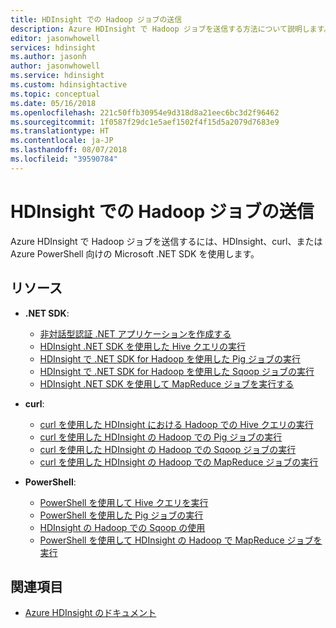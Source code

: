 ```yaml
---
title: HDInsight での Hadoop ジョブの送信
description: Azure HDInsight で Hadoop ジョブを送信する方法について説明します。
editor: jasonwhowell
services: hdinsight
ms.author: jasonh
author: jasonwhowell
ms.service: hdinsight
ms.custom: hdinsightactive
ms.topic: conceptual
ms.date: 05/16/2018
ms.openlocfilehash: 221c50ffb30954e9d318d8a21eec6bc3d2f96462
ms.sourcegitcommit: 1f0587f29dc1e5aef1502f4f15d5a2079d7683e9
ms.translationtype: HT
ms.contentlocale: ja-JP
ms.lasthandoff: 08/07/2018
ms.locfileid: "39590784"
---
```

# <a name="submit-hadoop-jobs-in-hdinsight"></a>HDInsight での Hadoop ジョブの送信

Azure HDInsight で Hadoop ジョブを送信するには、HDInsight、curl、または Azure PowerShell 向けの Microsoft .NET SDK を使用します。

## <a name="resources"></a>リソース

- **.NET SDK**:

  - [非対話型認証 .NET アプリケーションを作成する](../hdinsight-create-non-interactive-authentication-dotnet-applications.md)
  - [HDInsight .NET SDK を使用した Hive クエリの実行](apache-hadoop-use-hive-dotnet-sdk.md)
  - [HDInsight で .NET SDK for Hadoop を使用した Pig ジョブの実行](apache-hadoop-use-pig-dotnet-sdk.md)
  - [HDInsight で .NET SDK for Hadoop を使用した Sqoop ジョブの実行](apache-hadoop-use-sqoop-dotnet-sdk.md)
  - [HDInsight .NET SDK を使用して MapReduce ジョブを実行する](apache-hadoop-use-mapreduce-dotnet-sdk.md)

- **curl**:

  - [curl を使用した HDInsight における Hadoop での Hive クエリの実行](apache-hadoop-use-hive-curl.md)
  - [curl を使用した HDInsight の Hadoop での Pig ジョブの実行](apache-hadoop-use-pig-curl.md)
  - [curl を使用した HDInsight の Hadoop での Sqoop ジョブの実行](apache-hadoop-use-sqoop-curl.md)
  - [curl を使用した HDInsight の Hadoop での MapReduce ジョブの実行](apache-hadoop-use-mapreduce-curl.md)

- **PowerShell**:

  - [PowerShell を使用して Hive クエリを実行](apache-hadoop-use-hive-powershell.md)
  - [PowerShell を使用した Pig ジョブの実行](apache-hadoop-use-pig-powershell.md)
  - [HDInsight の Hadoop での Sqoop の使用](apache-hadoop-use-sqoop-powershell.md)
  - [PowerShell を使用して HDInsight の Hadoop で MapReduce ジョブを実行](apache-hadoop-use-mapreduce-powershell.md)

## <a name="see-also"></a>関連項目

- [Azure HDInsight のドキュメント](https://docs.microsoft.com/azure/hdinsight/)
